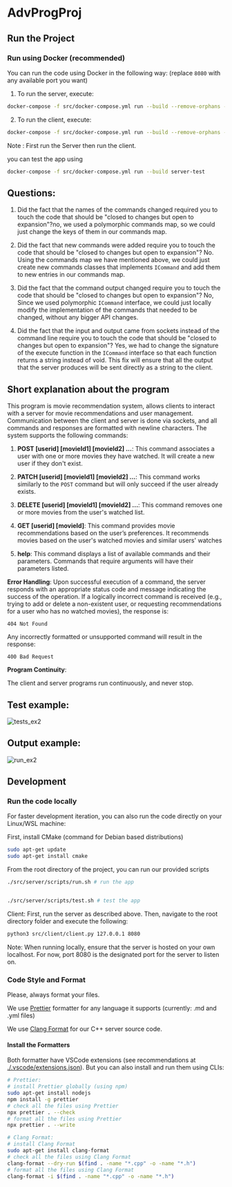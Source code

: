 # AdvProgProj

## Run the Project

### Run using Docker (recommended)

You can run the code using Docker in the following way:
(replace `8080` with any available port you want)

1. To run the server, execute:

```bash
docker-compose -f src/docker-compose.yml run --build --remove-orphans --service-ports --rm server-main --name server-main server-main 8080
```

2. To run the client, execute:

```bash
docker-compose -f src/docker-compose.yml run --build --remove-orphans --service-ports client-main server-main 8080
```

Note : First run the Server then run the client.

you can test the app using

```bash
docker-compose -f src/docker-compose.yml run --build server-test
```

## Questions:

1. Did the fact that the names of the commands changed required you to touch the code that should be "closed
   to changes but open to expansion"?no, we used a polymorphic commands map, so we could just change the keys of them in our commands map.

2. Did the fact that new commands were added require you to touch the code that should be "closed
   to changes but open to expansion"? No. Using the commands map we have mentioned above, we could just create new commands classes that implements `ICommand` and add them to new entries in our commands map.

3. Did the fact that the command output changed require you to touch the code that should be "closed
   to changes but open to expansion"? No, Since we used polymorphic `ICommand` interface, we could just locally modify the implementation of the commands that needed to be changed, without any bigger API changes.

4. Did the fact that the input and output came from sockets instead of the command line require you to touch the code that should be "closed to changes but open to expansion"? Yes, we had to change the signature of the execute function in the `ICommand` interface so that each function returns a string instead of void. This fix will ensure that all the output that the server produces will be sent directly as a string to the client.

## Short explanation about the program

This program is movie recommendation system, allows clients to interact with a server for movie recommendations and user management. Communication between the client and server is done via sockets, and all commands and responses are formatted with newline characters. The system supports the following commands:

1. **POST [userid] [movieId1] [movieId2] ...**: This command associates a user with one or more movies they have watched. It will create a new user if they don't exist.

2. **PATCH [userid] [movieId1] [movieId2] ...**: This command works similarly to the `POST` command but will only succeed if the user already exists.

3. **DELETE [userid] [movieId1] [movieId2] ...**: This command removes one or more movies from the user's watched list.

4. **GET [userid] [movieId]**: This command provides movie recommendations based on the user’s preferences. It recommends movies based on the user's watched movies and similar users' watches

5. **help**: This command displays a list of available commands and their parameters. Commands that require arguments will have their parameters listed.

**Error Handling**:
Upon successful execution of a command, the server responds with an appropriate status code and message indicating the success of the operation. If a logically incorrect command is received (e.g., trying to add or delete a non-existent user, or requesting recommendations for a user who has no watched movies), the response is:

```
404 Not Found
```

Any incorrectly formatted or unsupported command will result in the response:

```
400 Bad Request
```

**Program Continuity**:

The client and server programs run continuously, and never stop.

## Test example:

![tests_ex2](https://github.com/user-attachments/assets/6e8dd650-e2a3-4b45-9280-b7672a86adf1)

## Output example:

![run_ex2](https://github.com/user-attachments/assets/ad518298-8149-4344-93cf-d105b4dc2ac1)

## Development

### Run the code locally

For faster development iteration, you can also run the code directly on your Linux/WSL machine:

First, install CMake (command for Debian based distributions)

```bash
sudo apt-get update
sudo apt-get install cmake
```

From the root directory of the project, you can run our provided scripts

```bash
./src/server/scripts/run.sh # run the app


./src/server/scripts/test.sh # test the app
```

Client: First, run the server as described above. Then, navigate to the root directory folder and execute the following:

```bash
python3 src/client/client.py 127.0.0.1 8080
```

Note: When running locally, ensure that the server is hosted on your own localhost. For now, port 8080 is the designated port for the server to listen on.

### Code Style and Format

Please, always format your files.

We use [Prettier](https://prettier.io/) formatter for any language it supports (currently: .md and .yml files)

We use [Clang Format](https://clang.llvm.org/docs/ClangFormat.html) for our C++ server source code.

#### Install the Formatters

Both formatter have VSCode extensions (see recommendations at [./.vscode/extensions.json](./.vscode/extensions.json)).
But you can also install and run them using CLIs:

```bash
# Prettier:
# install Prettier globally (using npm)
sudo apt-get install nodejs
npm install -g prettier
# check all the files using Prettier
npx prettier . --check
# format all the files using Prettier
npx prettier . --write

# Clang Format:
# install Clang Format
sudo apt-get install clang-format
# check all the files using Clang Format
clang-format --dry-run $(find . -name "*.cpp" -o -name "*.h")
# format all the files using Clang Format
clang-format -i $(find . -name "*.cpp" -o -name "*.h")
```
